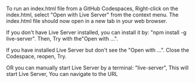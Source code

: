 To run an index.html file from a GitHub Codespaces, Right-click on the index.html, select "Open with Live Server" from the context menu. The index.html file should now open in a new tab in your web browser.

If you don't have Live Server installed, you can install it by: "npm install -g live-server". Then, Try with the"Open with ...".

If you have installed Live Server but don't see the "Open with ...". Close the Codespace, reopen, Try. 

OR you can manually start Live Server by a terminal: "live-server", This will start Live Server, You can navigate to the URL